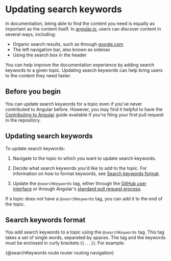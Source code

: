 # Updating search keywords

In documentation, being able to find the content you need is equally as important as the content itself. In [angular.io](https://angular.io/), users can discover content in several ways, including:

* Organic search results, such as through [google.com](https://google.com/)
* The left navigation bar, also known as sidenav
* Using the search box in the header

You can help improve the documentation experience by adding search keywords to a given topic. Updating search keywords can help bring users to the content they need faster.

## Before you begin

You can update search keywords for a topic even if you've never contributed to Angular before. However, you may find it helpful to have the [Contributing to Angular](https://github.com/angular/angular/blob/master/CONTRIBUTING.md) guide available if you're filing your first pull request in the repository.

## Updating search keywords

To update search keywords:

1. Navigate to the topic to which you want to update search keywords.

1. Decide what search keywords you'd like to add to the topic. For information on how to format keywords, see [Search keywords format](#format).

1. Update the `@searchKeywords` tag, either through the [GitHub user interface](guide/updating-content-github-ui) or through Angular's [standard pull request process](https://github.com/angular/angular/blob/master/CONTRIBUTING.md#submit-pr).

  If a topic does not have a `@searchKeywords` tag, you can add it to the end of the topic.

<a id="format"></a>
## Search keywords format

You add search keywords to a topic using the `@searchKeywords` tag. This tag takes a set of single words, separated by spaces. The tag and the keywords must be enclosed in curly brackets (`{...}`). For example:

<code-example>
  &#123;@searchKeywords route router routing navigation&#125;
</code-example>
